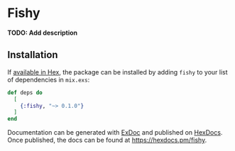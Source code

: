 # Fishy

**TODO: Add description**

## Installation

If [available in Hex](https://hex.pm/docs/publish), the package can be installed
by adding `fishy` to your list of dependencies in `mix.exs`:

```elixir
def deps do
  [
    {:fishy, "~> 0.1.0"}
  ]
end
```

Documentation can be generated with [ExDoc](https://github.com/elixir-lang/ex_doc)
and published on [HexDocs](https://hexdocs.pm). Once published, the docs can
be found at <https://hexdocs.pm/fishy>.

